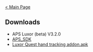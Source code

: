 [< Main Page](https://github.com/guiglass/LUXOR/blob/gh-pages/index.md)

## Downloads
- APS Luxor (beta) V3.2.0
- [APS_SDK](https://github.com/guiglass/LUXOR/blob/gh-pages/APS_SDK.unitypackage?raw=true)
- [Luxor Quest hand tracking addon.apk](http://www.mediafire.com/file/9b3fdc1n5i9v4n4/Luxor_Quest_finger_tracking.apk/file)

